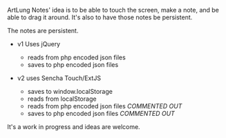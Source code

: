 ArtLung Notes' idea is to be able to touch the screen, make a note, and be able to drag it around. It's also to have
those notes be persistent.

The notes are persistent.

- v1 Uses jQuery
    - reads from php encoded json files
    - saves to php encoded json files

- v2 uses Sencha Touch/ExtJS
    - saves to window.localStorage
    - reads from localStorage
    - reads from php encoded json files _COMMENTED OUT_
    - saves to php encoded json files _COMMENTED OUT_

It's a work in progress and ideas are welcome.